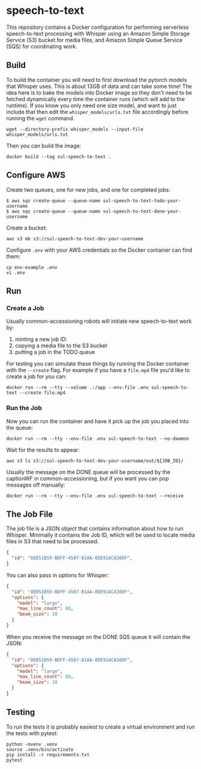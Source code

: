 # speech-to-text

This repository contains a Docker configuration for performing serverless speech-to-text processing with Whisper using an Amazon Simple Storage Service (S3) bucket for media files, and Amazon Simple Queue Service (SQS) for coordinating work.

## Build

To build the container you will need to first download the pytorch models that Whisper uses. This is about 13GB of data and can take some time! The idea here is to bake the models into Docker image so they don't need to be fetched dynamically every time the container runs (which will add to the runtime). If you know you only need one size model, and want to just include that then edit the `whisper_models/urls.txt` file accordingly before running the `wget` command.

```shell
wget --directory-prefix whisper_models --input-file whisper_models/urls.txt
```

Then you can build the image:

```shell
docker build --tag sul-speech-to-text .
```

## Configure AWS

Create two queues, one for new jobs, and one for completed jobs:

```shell
$ aws sqs create-queue --queue-name sul-speech-to-text-todo-your-username
$ aws sqs create-queue --queue-name sul-speech-to-text-done-your-username
```

Create a bucket: 

```shell
aws s3 mb s3://sul-speech-to-text-dev-your-username
```

Configure `.env` with your AWS credentials so the Docker container can find them:

```shell
cp env-example .env
vi .env
```

## Run

### Create a Job

Usually common-accessioning robots will initiate new speech-to-text work by:

1. minting a new job ID:
3. copying a media file to the S3 bucket
5. putting a job in the TODO queue

For testing you can simulate these things by running the Docker container with the `--create` flag. For example if you have a `file.mp4` file you'd like to create a job for you can:

```shell
docker run --rm --tty --volume .:/app --env-file .env sul-speech-to-text --create file.mp4
```

### Run the Job

Now you can run the container and have it pick up the job you placed into the queue:

```shell
docker run --rm --tty --env-file .env sul-speech-to-text --no-daemon
```

Wait for the results to appear:

```shell
aws s3 ls s3://sul-speech-to-text-dev-your-username/out/${JOB_ID}/
```

Usually the message on the DONE queue will be processed by the captionWF in common-accessioning, but if you want you can pop messages off manually:

```shell
docker run --rm --tty --env-file .env sul-speech-to-text --receive
```

## The Job File

The job file is a JSON object that contains information about how to run Whisper. Minimally it contains the Job ID, which will be used to locate media files in S3 that need to be processed. 

```json
{
  "id": "8EB51B59-BDFF-4507-B1AA-0DE91ACA388F",
}
```

You can also pass in options for Whisper:

```json
{
  "id": "8EB51B59-BDFF-4507-B1AA-0DE91ACA388F",
  "options": {
    "model": "large",
    "max_line_count": 80,
    "beam_size": 10
  }
}
```

When you receive the message on the DONE SQS queue it will contain the JSON:

```json
{
  "id": "8EB51B59-BDFF-4507-B1AA-0DE91ACA388F",
  "options": {
    "model": "large",
    "max_line_count": 80,
    "beam_size": 10
  }
}
```  

## Testing

To run the tests it is probably easiest to create a virtual environment and run the tests with pytest:

```shell
python -mvenv .venv
source .venv/bin/activate
pip install -r requirements.txt
pytest
```
